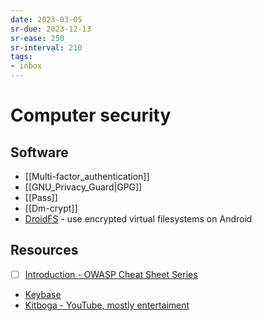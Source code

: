```yaml
---
date: 2023-03-05
sr-due: 2023-12-13
sr-ease: 250
sr-interval: 210
tags:
- inbox
---
```


# Computer security

## Software

- [[Multi-factor_authentication]]
- [[GNU_Privacy_Guard|GPG]]
- [[Pass]]
- [[Dm-crypt]]
- [DroidFS](https://github.com/hardcore-sushi/DroidFS) - use encrypted virtual
  filesystems on Android

## Resources

- [ ] [Introduction - OWASP Cheat Sheet Series](https://cheatsheetseries.owasp.org/index.html)
- [Keybase](https://keybase.io/)
- [Kitboga - YouTube, mostly entertaiment](https://www.youtube.com/@KitbogaShow/videos)
